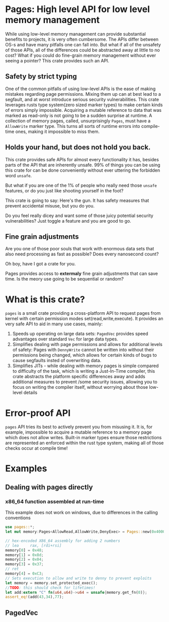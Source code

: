 # Pages: High level API for low level memory management
While using low-level memory management can provide substantial benefits to projects, it is very often cumbersome. The APIs differ between OS-s and have many pitfalls one can fall into. But what if all of the unsafety of those APIs, all of the differences could be abstracted away at little to no cost? What if you could do fine-grain memory management without ever seeing a pointer? This crate provides such an API.
## Safety by strict typing
One of the common pitfalls of using low-level APIs is the ease of making mistakes regarding page permissions. Mixing them up can at best lead to a segfault, and at worst introduce serious security vulnerabilities. This crate leverages rusts type system(zero sized marker types) to make certain kinds of errors simply impossible. Acquiring a mutable  reference to data that was marked as read-only is not going to be a sudden surprise at runtime. A collection of memory pages, called, unsurprisingly `Pages`, must have a `AllowWrite` marker type. This turns all sorts of runtime errors into compile-time ones, making it impossible to miss them.
## Holds your hand, but does not hold you back. 
This crate provides safe APIs for almost every functionality it has, besides parts of the API that are inherently unsafe.
99% of things you can be using this crate for can be done conveniently without ever uttering the forbidden word `unsafe`.

But what if you are one of the 1% of people who really need those `unsafe` features, or do you just like shooting yourself in the foot?

This crate is going to say: Here's the gun. It has safety measures that prevent accidental misuse, but you do you.

Do you feel really dicey and want some of those juicy potential security vulnerabilities? Just toggle a feature and you are good to go.
## Fine grain adjustments
Are you one of those poor souls that work with enormous data sets that also need processing as fast as possible? Does every nanosecond count? 

Oh boy, have I got a crate for you. 

Pages provides access to **extermaly** fine grain adjustments that can save time. Is the meory use going to be sequential or random?

# What is this crate?
`pages` is a small crate providing a cross-platform API to request pages from kernel with certain permission modes 
set(read,write,execute). It provides an very safe API to aid in many use cases, mainly:
1. Speeds up operating on large data sets: `PagedVec` provides speed advantages over standard `Vec` for large data 
types.
2. Simplifies dealing with page permissions and allows for additional levels of safety: Pages with `DennyWrite` cannot be 
written into without their permissions being changed, which allows for certain kinds of bugs to cause segfaults insted of overwriting data. 
3. Simplifies JITs - while dealing with memory pages is simple compared to difficulty of the task, which is writing a 
Just-In-Time compiler, this crate abstracts the platform specific differences away and adds additional measures to prevent 
/some security issues, allowing you to focus on writing the compiler itself, without worrying about those low-level details
# Error-proof API
`pages` API tries its best to actively prevent you from misusing it. It is, for example, impossible to acquire a mutable reference to a memory page which does not allow writes. Built-in marker types ensure those restrictions are represented an enforced within the rust type system, making all of those checks occur at compile time!
# Examples
## Dealing with pages directly
### x86_64 function assembled at run-time
This example does not work on windows, due to differences in the calling conventions
```rust
use pages::*; 
let mut memory:Pages<AllowRead,AllowWrite,DenyExec> = Pages::new(0x4000);

// hex-encoded X86_64 assembly for adding 2 numbers
// lea     rax, [rdi+rsi]
memory[0] = 0x48;
memory[1] = 0x8d;
memory[2] = 0x04;
memory[3] = 0x37;
// ret
memory[4] = 0xC3;
// Sets execution to allow and write to denny to prevent exploits
let memory = memory.set_protected_exec();
//TODO: this should check for lifetimes!
let add:extern "C" fn(u64,u64)->u64 = unsafe{memory.get_fn(0)};
assert_eq!(add(43,34),77);
```
## PagedVec


